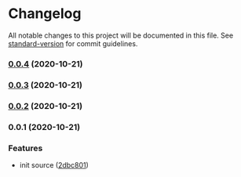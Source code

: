 # Changelog

All notable changes to this project will be documented in this file. See [standard-version](https://github.com/conventional-changelog/standard-version) for commit guidelines.

### [0.0.4](https://github.com/organization-name/test/compare/v0.0.3...v0.0.4) (2020-10-21)

### [0.0.3](https://github.com/organization-name/test/compare/v0.0.2...v0.0.3) (2020-10-21)

### [0.0.2](https://github.com/organization-name/test/compare/v0.0.1...v0.0.2) (2020-10-21)

### 0.0.1 (2020-10-21)


### Features

* init source ([2dbc801](https://github.com/organization-name/test/commit/2dbc8013e1df085bbf77c10a3b96a124e25c8283))
